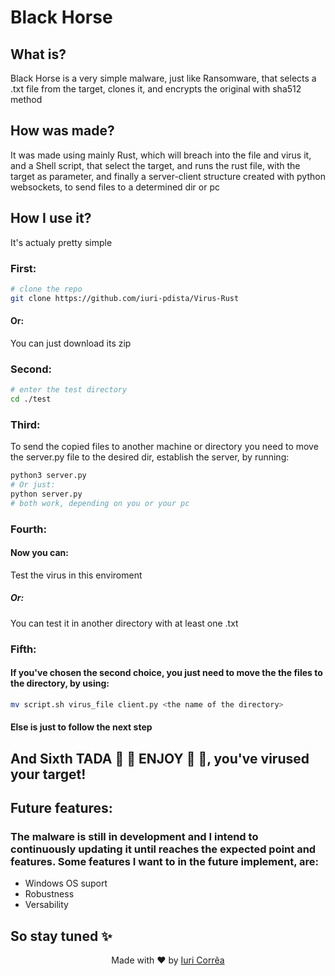# Black Horse

## What is?

Black Horse is a very simple malware, just like Ransomware, that selects a .txt file from the target, clones it, and encrypts the original with sha512 method

## How was made?

It was made using mainly Rust, which will breach into the file and virus it, and a Shell script, that select the target, and runs the rust file, with the target as parameter, and finally a server-client structure created with python websockets, to send files to a determined dir or pc

## How I use it?

It's actualy pretty simple

### <b> First: </b>

```bash
# clone the repo
git clone https://github.com/iuri-pdista/Virus-Rust
```

#### <b> Or: </b>

You can just download its zip

### <b> Second: </b>

```bash
# enter the test directory
cd ./test
```

### <b> Third: </b>

To send the copied files to another machine or directory you need to move the server.py file to the desired dir, establish the server, by running:

```bash
python3 server.py
# Or just: 
python server.py
# both work, depending on you or your pc
```

### <b>Fourth: </b>

#### Now you can:

Test the virus in this enviroment

##### Or:

You can test it in another directory with at least one .txt 

### <b>Fifth: </b>

#### If you've chosen the second choice, you just need to move the the files to the directory, by using: 

```bash
mv script.sh virus_file client.py <the name of the directory>
```

#### Else is just to follow the next step

## And <b> Sixth </b> TADA :tada: :tada: ENJOY :tada: :tada:, you've virused your target!


## Future features: 

### The malware is still in development and I intend to continuously updating it until reaches the expected point and features. Some features I want to in the future implement, are:

- Windows OS suport 
- Robustness
- Versability

## So stay tuned :sparkles:
<p align="center"> Made with ♥ by <a href="https://github.com/iuri-pdista"> Iuri Corrêa </a></p>